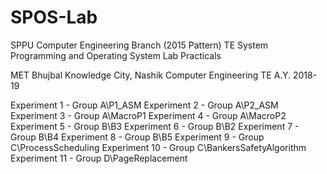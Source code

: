 # SPOS-Lab
SPPU Computer Engineering Branch (2015 Pattern) TE System Programming and Operating System Lab Practicals


MET Bhujbal Knowledge City, Nashik  Computer Engineering TE A.Y. 2018-19

Experiment 1 - Group A\P1_ASM
Experiment 2 - Group A\P2_ASM
Experiment 3 - Group A\MacroP1
Experiment 4 - Group A\MacroP2
Experiment 5 - Group B\B3
Experiment 6 - Group B\B2
Experiment 7 - Group B\B4
Experiment 8 - Group B\B5
Experiment 9 - Group C\ProcessScheduling
Experiment 10 - Group C\BankersSafetyAlgorithm
Experiment 11 - Group D\PageReplacement
